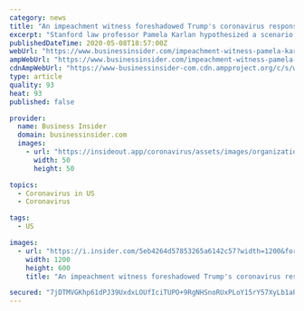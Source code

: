 ```yaml
---
category: news
title: "An impeachment witness foreshadowed Trump's coronavirus response before the pandemic even began"
excerpt: "Stanford law professor Pamela Karlan hypothesized a scenario in which the president dangled federal aid to states during a national crisis."
publishedDateTime: 2020-05-08T18:57:00Z
webUrl: "https://www.businessinsider.com/impeachment-witness-pamela-karlan-predicted-trump-coronavirus-quid-pro-quo-2020-5"
ampWebUrl: "https://www.businessinsider.com/impeachment-witness-pamela-karlan-predicted-trump-coronavirus-quid-pro-quo-2020-5?amp"
cdnAmpWebUrl: "https://www-businessinsider-com.cdn.ampproject.org/c/s/www.businessinsider.com/impeachment-witness-pamela-karlan-predicted-trump-coronavirus-quid-pro-quo-2020-5?amp"
type: article
quality: 93
heat: 93
published: false

provider:
  name: Business Insider
  domain: businessinsider.com
  images:
    - url: "https://insideout.app/coronavirus/assets/images/organizations/businessinsider.com-50x50.jpg"
      width: 50
      height: 50

topics:
  - Coronavirus in US
  - Coronavirus

tags:
  - US

images:
  - url: "https://i.insider.com/5eb4264d57853265a6142c57?width=1200&format=jpeg"
    width: 1200
    height: 600
    title: "An impeachment witness foreshadowed Trump's coronavirus response before the pandemic even began"

secured: "7jDTMVGKhp61dPJ39UxdxLOUfIciTUPO+9RgNHSnoRUxPLoY15rY57XyLb1aPl3WuaTf+Q1Wh+5wDz+ODiqwVT211oPRStxLwikXQpLdC+Gu2RoJaiZOS6PNwWhZd+qnQN8wTq/R7v0dwojm9GKRiOFS4v1+wDK0a8djKefai3wpQZ9rFP8nopgfMbupigix6JC3nXySocawHJd6T3cHoTYJnDQiwiD8abm1BsfYrNeLtR4X21ZGcHXzSKUCAP5NXv+vj55kmcm9QyrYQslnm9wP5msfO8VqnuvPDtHcqqkYN82cFz0dd18kJp2U9Y9YfgedRepH6uPdMHiJFIxcqIfSVE8jfLTs0W8CvEyZbxxwW5aXOrKyZXtGMF1urTDelQRZR3EpduCtvwniq6lXw4FH259DtvdY50sTZbNHagQhpcdBW6EVGFfBdYVGAUKfkGYqiJDyJODM1xupHfW6uHFBRUBHdPvEBuCqhpohKXw=;b2V+HZiNuZgp3RaYj14UyQ=="
---
```


